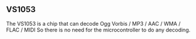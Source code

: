 ## VS1053

The VS1053 is a chip that can decode Ogg Vorbis / MP3 / AAC / WMA / FLAC / MIDI 
So there is no need for the microcontroller to do any decoding.


